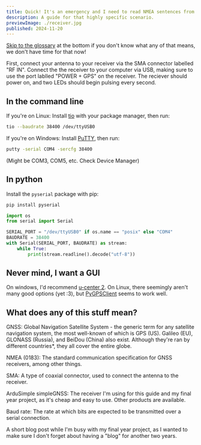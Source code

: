 ```yaml
---
title: Quick! It's an emergency and I need to read NMEA sentences from the ArduSimple simpleGNSS!
description: A guide for that highly specific scenario.
previewImage: ./receiver.jpg
published: 2024-11-20
---
```


[Skip to the glossary](#what-does-any-of-this-stuff-mean) at the bottom if you don't know what any of that means, we don't have time for that now!

First, connect your antenna to your receiver via the SMA connector labelled "RF IN". Connect the the receiver to your computer via USB, making sure to use the port lablled "POWER + GPS" on the receiver. The reciever should power on, and two LEDs should begin pulsing every second.

## In the command line

If you're on Linux: Install [tio](https://github.com/tio/tio) with your package manager, then run:

```sh
tio --baudrate 38400 /dev/ttyUSB0
```

If you're on Windows: Install [PuTTY](https://www.putty.org/), then run:

```sh
putty -serial COM4 -sercfg 38400
```

(Might be COM3, COM5, etc. Check Device Manager)

## In python

Install the `pyserial` package with pip:

```sh
pip install pyserial
```

```python
import os
from serial import Serial

SERIAL_PORT = "/dev/ttyUSB0" if os.name == "posix" else "COM4"
BAUDRATE = 38400
with Serial(SERIAL_PORT, BAUDRATE) as stream:
    while True:
        print(stream.readline().decode("utf-8"))
```

## Never mind, I want a GUI

On windows, I'd recommend [u-center 2](https://www.u-blox.com/en/product/u-center). On Linux, there seemingly aren't many good options (yet :3), but [PyGPSClient](https://github.com/semuconsulting/PyGPSClient) seems to work well.

## What does any of this stuff mean?

GNSS: Global Navigation Satellite System - the generic term for any satellite navigation system, the most well-known of which is GPS (US). Galileo (EU), GLONASS (Russia), and BeiDou (China) also exist. Although they're ran by different countries\*, they all cover the entire globe.

NMEA (0183): The standard communication specification for GNSS receivers, among other things.

SMA: A type of coaxial connector, used to connect the antenna to the receiver.

ArduSimple simpleGNSS: The receiver I'm using for this guide and my final year project, as it's cheap and easy to use. Other products are available.

Baud rate: The rate at which bits are expected to be transmitted over a serial connection.

A short blog post while I'm busy with my final year project, as I wanted to make sure I don't forget about having a "blog" for another two years.
